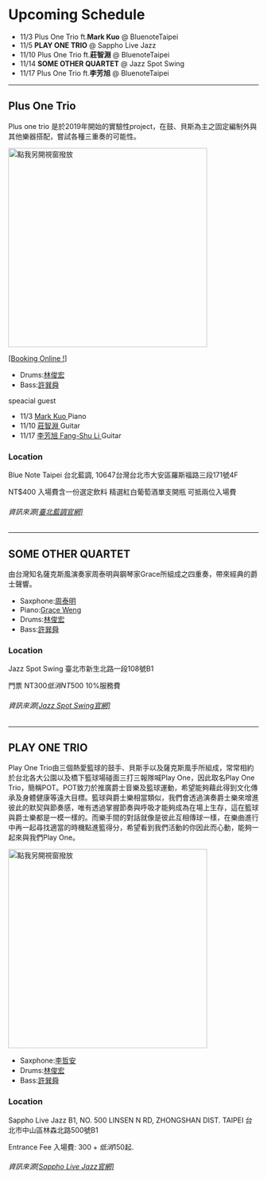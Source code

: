 # Upcoming Schedule

- 11/3  Plus One Trio ft.__Mark Kuo__ @ BluenoteTaipei
- 11/5 **PLAY ONE TRIO** @ Sappho Live Jazz
- 11/10 Plus One Trio ft.**莊智淵**  @ BluenoteTaipei
- 11/14 **SOME OTHER QUARTET** @ Jazz Spot Swing
- 11/17 Plus One Trio ft.__李芳旭__  @ BluenoteTaipei



***
## Plus One Trio

Plus one trio 是於2019年開始的實驗性project，在鼓、貝斯為主之固定編制外與其他樂器搭配，嘗試各種三重奏的可能性。



<a href="https://www.facebook.com/events/759144631583521/?event_time_id=759144638250187
" target="_blank"><img src="https://i.imgur.com/pb5dnlm.jpg" 
alt="點我另開視窗撥放" width="400"/></a>

<a href="https://www.bluenotetaipei.com/events/tai-bei-lan-diao-zhou-er-jue-shi-xian-chang-1103-plus-one-trio-tue" target="_blank">[Booking Online !]</a>

 * Drums:<a href="https://www.facebook.com/JeffreyOnDrums/" target="_blank">林俊宏</a>
 * Bass:<a href="https://www.facebook.com/hsunshun.hsu/" target="_blank">許巽舜</a>
 
speacial guest

* 11/3  <a href="https://www.facebook.com/mark.kuo.8/" target="_blank">Mark Kuo </a> Piano 
* 11/10 <a href="https://www.facebook.com/ericchuangguitar" target="_blank">莊智淵 </a> Guitar  
* 11/17 <a href="https://www.facebook.com/fangshu.li/" target="_blank">李芳旭 Fang-Shu Li </a> Guitar  




###  Location
Blue Note Taipei 台北藍調, 10647台灣台北市大安區羅斯福路三段171號4F

NT$400 入場費含一份選定飲料 精選紅白葡萄酒單支開瓶 可抵兩位入場費

###### 資訊來源<a href="https://www.bluenotetaipei.com/">[臺北藍調官網]</a>
---
## SOME OTHER QUARTET

由台灣知名薩克斯風演奏家周泰明與鋼琴家Grace所組成之四重奏，帶來經典的爵士聲響。 

<!--
<a href="https://www.facebook.com/events/308217986901161/
" target="_blank"><img src="https://i.imgur.com/J8DCvAH.jpg" 
alt="點我另開視窗撥放" width="400"/></a>
-->
 * Saxphone:<a href="https://www.facebook.com/TimingChou/" target="_blank">周泰明</a>
 * Piano:<a href="https://www.facebook.com/grace.weng.927/" target="_blank">Grace Weng</a>
 * Drums:<a href="https://www.facebook.com/JeffreyOnDrums/" target="_blank">林俊宏</a>
 * Bass:<a href="https://www.facebook.com/hsunshun.hsu/" target="_blank">許巽舜</a>

###  Location
Jazz Spot Swing 臺北市新生北路一段108號B1

門票 NT$300 低消 NT$500 10%服務費

###### 資訊來源<a href="https://www.facebook.com/JazzSwingSpot/">[Jazz Spot Swing官網]</a>
---

## PLAY ONE TRIO

Play One Trio由三個熱愛籃球的鼓手、貝斯手以及薩克斯風手所組成，常常相約於台北各大公園以及橋下籃球場碰面三打三報隊喊Play One，因此取名Play One Trio，簡稱POT。POT致力於推廣爵士音樂及籃球運動，希望能夠藉此得到文化傳承及身體健康等遠大目標。籃球與爵士樂相當類似，我們會透過演奏爵士樂來增進彼此的默契與節奏感，唯有透過掌握節奏與呼吸才能夠成為在場上生存，這在籃球與爵士樂都是一模一樣的。而樂手間的對話就像是彼此互相傳球一樣，在樂曲進行中再一起尋找適當的時機點進籃得分，希望看到我們活動的你因此而心動，能夠一起來與我們Play One。

<a href="https://www.facebook.com/events/371921003953252/
" target="_blank"><img src="https://imgur.com/8UaHlIo.jpg" 
alt="點我另開視窗撥放" width="400"/></a>

 * Saxphone:<a href="https://www.facebook.com/chesax318/" target="_blank">李哲安</a>
 * Drums:<a href="https://www.facebook.com/JeffreyOnDrums/" target="_blank">林俊宏</a>
 * Bass:<a href="https://www.facebook.com/hsunshun.hsu/" target="_blank">許巽舜</a>

###  Location
Sappho Live Jazz
B1, NO. 500 LINSEN N RD, ZHONGSHAN DIST. TAIPEI
台北市中山區林森北路500號B1

Entrance Fee 入場費: $300 + 低消$150起.


###### 資訊來源<a href="http://www.sappholive.com/">[Sappho Live Jazz官網]</a>







<!--

<a href="https://www.facebook.com/events/308217986901161/
" target="_blank"><img src="https://i.imgur.com/J8DCvAH.jpg" 
alt="點我另開視窗撥放" width="400"/></a>

 * Piano:<a href="https://www.facebook.com/ye.z.ting.1/" target="_blank">葉政廷</a>
 * Drums:<a href="https://www.facebook.com/JeffreyOnDrums/" target="_blank">林俊宏</a>
 * Bass:<a href="https://www.facebook.com/hsunshun.hsu/" target="_blank">許巽舜</a>




## 333 Project

3個30好幾的樂手組了個鋼琴3重奏，練團3個月發現開的都是跟3拍有關的歌曲，促成了這次的333 project

<a href="https://www.facebook.com/events/741548696634868/
" target="_blank"><img src="https://imgur.com/MhqT5gK.jpg" 
alt="點我另開視窗撥放" width="400"/></a>

 * Trombone: <a href="https://www.facebook.com/boneofthewang" target="_blank">王于維 Michael Wang </a> 
 * Piano:<a href="https://www.facebook.com/ning.tang.522/" target="_blank">唐寧</a>
 * Drums:<a href="https://www.facebook.com/JeffreyOnDrums/" target="_blank">林俊宏</a>
 * Bass:<a href="https://www.facebook.com/hsunshun.hsu/" target="_blank">許巽舜</a>

###  Location
Jazz Spot Swing 臺北市新生北路一段108號B1

門票 NT$300 低消 NT$500 10%服務費

###### 資訊來源<a href="https://www.facebook.com/JazzSwingSpot/">[Jazz Spot Swing官網]</a>
-->

